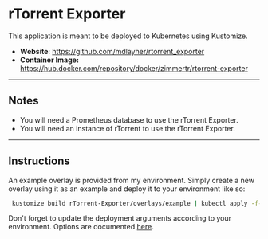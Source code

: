 # rTorrent Exporter

This application is meant to be deployed to Kubernetes using Kustomize.

* **Website**: https://github.com/mdlayher/rtorrent_exporter
* **Container Image:** https://hub.docker.com/repository/docker/zimmertr/rtorrent-exporter

<hr>

## Notes

* You will need a Prometheus database to use the rTorrent Exporter.
* You will need an instance of rTorrent to use the rTorrent Exporter.

<hr>

## Instructions

An example overlay is provided from my environment. Simply create a new overlay using it as an example and deploy it to your environment like so:

   ```bash
    kustomize build rTorrent-Exporter/overlays/example | kubectl apply -f-
   ```

Don't forget to update the deployment arguments according to your environment. Options are documented [here](https://github.com/mdlayher/rtorrent_exporter/blob/6da5c490c27c2832bf4412510bd66edc14f9171b/cmd/rtorrent_exporter/main.go#L15).
